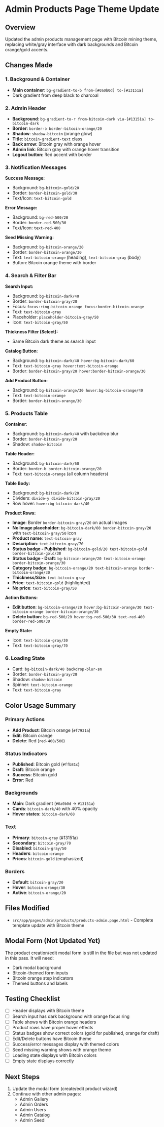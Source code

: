 # Admin Products Page Theme Update

## Overview
Updated the admin products management page with Bitcoin mining theme, replacing white/gray interface with dark backgrounds and Bitcoin orange/gold accents.

## Changes Made

### 1. Background & Container
- **Main container**: `bg-gradient-to-b from-[#0a0b0d] to-[#13151a]`
- Dark gradient from deep black to charcoal

### 2. Admin Header
- **Background**: `bg-gradient-to-r from-bitcoin-dark via-[#13151a] to-bitcoin-dark`
- **Border**: `border-b border-bitcoin-orange/20`
- **Shadow**: `shadow-bitcoin` (orange glow)
- **Title**: `bitcoin-gradient-text` class
- **Back arrow**: Bitcoin gray with orange hover
- **Admin link**: Bitcoin gray with orange hover transition
- **Logout button**: Red accent with border

### 3. Notification Messages
**Success Message:**
- Background: `bg-bitcoin-gold/20`
- Border: `border-bitcoin-gold/30`
- Text/Icon: `text-bitcoin-gold`

**Error Message:**
- Background: `bg-red-500/20`
- Border: `border-red-500/30`
- Text/Icon: `text-red-400`

**Seed Missing Warning:**
- Background: `bg-bitcoin-orange/20`
- Border: `border-bitcoin-orange/30`
- Text: `text-bitcoin-orange` (heading), `text-bitcoin-gray` (body)
- Button: Bitcoin orange theme with border

### 4. Search & Filter Bar
**Search Input:**
- Background: `bg-bitcoin-dark/40`
- Border: `border-bitcoin-gray/20`
- Focus: `focus:ring-bitcoin-orange focus:border-bitcoin-orange`
- Text: `text-bitcoin-gray`
- Placeholder: `placeholder-bitcoin-gray/50`
- Icon: `text-bitcoin-gray/50`

**Thickness Filter (Select):**
- Same Bitcoin dark theme as search input

**Catalog Button:**
- Background: `bg-bitcoin-dark/40 hover:bg-bitcoin-dark/60`
- Text: `text-bitcoin-gray hover:text-bitcoin-orange`
- Border: `border-bitcoin-gray/20 hover:border-bitcoin-orange/30`

**Add Product Button:**
- Background: `bg-bitcoin-orange/30 hover:bg-bitcoin-orange/40`
- Text: `text-bitcoin-orange`
- Border: `border-bitcoin-orange/30`

### 5. Products Table
**Container:**
- Background: `bg-bitcoin-dark/40` with backdrop blur
- Border: `border-bitcoin-gray/20`
- Shadow: `shadow-bitcoin`

**Table Header:**
- Background: `bg-bitcoin-dark/60`
- Border: `border-b border-bitcoin-orange/20`
- Text: `text-bitcoin-orange` (all column headers)

**Table Body:**
- Background: `bg-bitcoin-dark/20`
- Dividers: `divide-y divide-bitcoin-gray/20`
- Row hover: `hover:bg-bitcoin-dark/40`

**Product Rows:**
- **Image**: Border `border-bitcoin-gray/20` on actual images
- **No Image placeholder**: `bg-bitcoin-dark/60 border-bitcoin-gray/20` with `text-bitcoin-gray/50` icon
- **Product name**: `text-bitcoin-gray`
- **Description**: `text-bitcoin-gray/70`
- **Status badge - Published**: `bg-bitcoin-gold/20 text-bitcoin-gold border-bitcoin-gold/30`
- **Status badge - Draft**: `bg-bitcoin-orange/20 text-bitcoin-orange border-bitcoin-orange/30`
- **Category badge**: `bg-bitcoin-orange/20 text-bitcoin-orange border-bitcoin-orange/30`
- **Thickness/Size**: `text-bitcoin-gray`
- **Price**: `text-bitcoin-gold` (highlighted)
- **No price**: `text-bitcoin-gray/50`

**Action Buttons:**
- **Edit button**: `bg-bitcoin-orange/20 hover:bg-bitcoin-orange/30 text-bitcoin-orange border-bitcoin-orange/30`
- **Delete button**: `bg-red-500/20 hover:bg-red-500/30 text-red-400 border-red-500/30`

**Empty State:**
- Icon: `text-bitcoin-gray/30`
- Text: `text-bitcoin-gray/70`

### 6. Loading State
- Card: `bg-bitcoin-dark/40 backdrop-blur-sm`
- Border: `border-bitcoin-gray/20`
- Shadow: `shadow-bitcoin`
- Spinner: `text-bitcoin-orange`
- Text: `text-bitcoin-gray`

## Color Usage Summary

### Primary Actions
- **Add Product**: Bitcoin orange (`#f7931a`)
- **Edit**: Bitcoin orange
- **Delete**: Red (`red-400/500`)

### Status Indicators
- **Published**: Bitcoin gold (`#ffb81c`)
- **Draft**: Bitcoin orange
- **Success**: Bitcoin gold
- **Error**: Red

### Backgrounds
- **Main**: Dark gradient (`#0a0b0d` → `#13151a`)
- **Cards**: `bitcoin-dark/40` with 40% opacity
- **Hover states**: `bitcoin-dark/60`

### Text
- **Primary**: `bitcoin-gray` (#13151a)
- **Secondary**: `bitcoin-gray/70`
- **Disabled**: `bitcoin-gray/50`
- **Headers**: `bitcoin-orange`
- **Prices**: `bitcoin-gold` (emphasized)

### Borders
- **Default**: `bitcoin-gray/20`
- **Hover**: `bitcoin-orange/30`
- **Active**: `bitcoin-orange/20`

## Files Modified
- `src/app/pages/admin/products/products-admin.page.html` - Complete template update with Bitcoin theme

## Modal Form (Not Updated Yet)
The product creation/edit modal form is still in the file but was not updated in this pass. It will need:
- Dark modal background
- Bitcoin-themed form inputs
- Bitcoin orange step indicators
- Themed buttons and labels

## Testing Checklist
- [ ] Header displays with Bitcoin theme
- [ ] Search input has dark background with orange focus ring
- [ ] Table shows with Bitcoin orange headers
- [ ] Product rows have proper hover effects
- [ ] Status badges show correct colors (gold for published, orange for draft)
- [ ] Edit/Delete buttons have Bitcoin theme
- [ ] Success/error messages display with themed colors
- [ ] Seed missing warning shows with orange theme
- [ ] Loading state displays with Bitcoin colors
- [ ] Empty state displays correctly

## Next Steps
1. Update the modal form (create/edit product wizard)
2. Continue with other admin pages:
   - Admin Gallery
   - Admin Orders
   - Admin Users
   - Admin Catalog
   - Admin Seed
